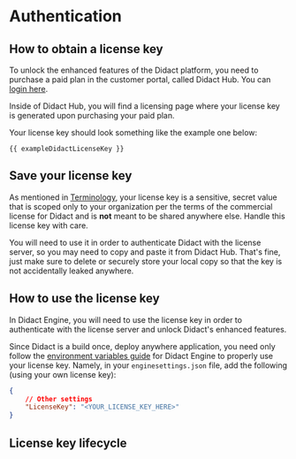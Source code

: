 <script setup>
const exampleDidactLicenseKey = import.meta.env.VITE_EXAMPLE_DIDACT_LICENSE_KEY;
</script>

# Authentication

## How to obtain a license key

To unlock the enhanced features of the Didact platform, you need to purchase a paid plan in the customer portal, called Didact Hub. You can [login here](https://hub.didact.dev).

Inside of Didact Hub, you will find a licensing page where your license key is generated upon purchasing your paid plan.

Your license key should look something like the example one below:

```bash-vue
{{ exampleDidactLicenseKey }}
```

## Save your license key

As mentioned in [Terminology](/core-concepts/licensing-system/terminology#license-key), your license key is a sensitive, secret value that is scoped only to your organization per the terms of the commercial license for Didact and is **not** meant to be shared anywhere else. Handle this license key with care.

You will need to use it in order to authenticate Didact with the license server, so you may need to copy and paste it from Didact Hub. That's fine, just make sure to delete or securely store your local copy so that the key is not accidentally leaked anywhere.

## How to use the license key

In Didact Engine, you will need to use the license key in order to authenticate with the license server and unlock Didact's enhanced features.

Since Didact is a build once, deploy anywhere application, you need only follow the [environment variables guide](/core-concepts/didact-engine/environment-variables) for Didact Engine to properly use your license key. Namely, in your `enginesettings.json` file, add the following (using your own license key):

```json
{
    // Other settings
    "LicenseKey": "<YOUR_LICENSE_KEY_HERE>"
}
```

## License key lifecycle